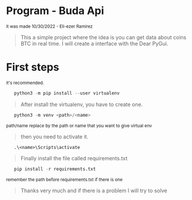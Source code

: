# Program - Buda Api
<sub>it was made 10/30/2022 - Eli-ezer Ramirez<sub>

> This a simple project where the idea is you can get data about coins BTC in real time. I will create a interface with the Dear PyGui. 

# First steps
<sub>it's recommended.<sub>

```python
   python3 -m pip install --user virtualenv
```

> After install the virtualenv,  you have to create one.

```python
   python3 -m venv <path>/<name> 
```
<sub>path/name replace by the path or name that you want to give virtual env<sub>

> then you need to activate it.

```bach
   .\<name>\Scripts\activate
```

> Finally install the file called requirements.txt 

```python
   pip install -r requirements.txt
```
<sub>remember the path before requirements.txt if there is one<sub>


> Thanks very much and if there is a problem I will try to solve